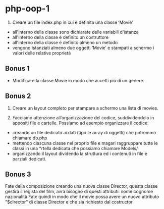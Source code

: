 # php-oop-1

1. Creare un file index.php in cui è definita una classe ‘Movie’

* all'interno della classe sono dichiarate delle variabili d'istanza
* all'interno della classe è definito un costruttore
* all'interno della classe è definito almeno un metodo
* vengono istanziati almeno due oggetti ‘Movie’ e stampati a schermo i valori delle relative proprietà

## Bonus 1

* Modificare la classe Movie in modo che accetti piú di un genere.

## Bonus 2

1. Creare un layout completo per stampare a schermo una lista di movies.

1. Facciamo attenzione all’organizzazione del codice, suddividendolo in appositi file e cartelle. Possiamo ad esempio organizzare il codice:

* creando un file dedicato ai dati (tipo le array di oggetti) che potremmo chiamare db.php
* mettendo ciascuna classe nel proprio file e magari raggruppare tutte le classi in una *rtella dedicata che possiamo chiamare Models/
* organizzando il layout dividendo la struttura ed i contenuti in file e parziali dedicati.

## Bonus 3

Fate della composizione creando una nuova classe Director, questa classe gestirà il regista del film, avrà bisogno di questi attributi:
nome
cognome
nazionalità
Fate quindi in modo che il movie possa avere un nuovo attributo "$director" di classe Director e che sia richiesto dal costructor
